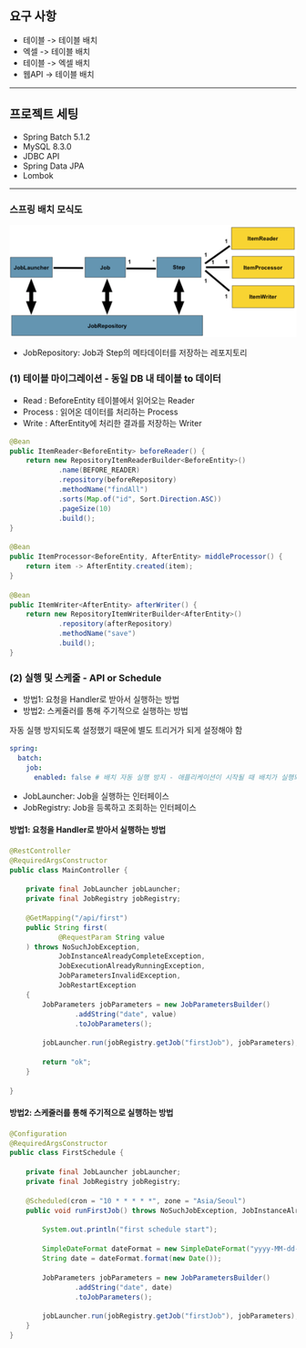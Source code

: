 ## 요구 사항
- 테이블 -> 테이블 배치
- 엑셀 -> 테이블 배치
- 테이블 -> 엑셀 배치
- 웹API -> 테이블 배치

---

## 프로젝트 세팅
- Spring Batch 5.1.2
- MySQL 8.3.0
- JDBC API
- Spring Data JPA
- Lombok

---

### 스프링 배치 모식도

![img.png](img.png)

- JobRepository: Job과 Step의 메타데이터를 저장하는 레포지토리

### (1) 테이블 마이그레이션 - 동일 DB 내 테이블 to 데이터

- Read : BeforeEntity 테이블에서 읽어오는 Reader
- Process : 읽어온 데이터를 처리하는 Process
- Write : AfterEntity에 처리한 결과를 저장하는 Writer

```java
@Bean
public ItemReader<BeforeEntity> beforeReader() {
    return new RepositoryItemReaderBuilder<BeforeEntity>()
            .name(BEFORE_READER)
            .repository(beforeRepository)
            .methodName("findAll")
            .sorts(Map.of("id", Sort.Direction.ASC))
            .pageSize(10)
            .build();
}

@Bean
public ItemProcessor<BeforeEntity, AfterEntity> middleProcessor() {
    return item -> AfterEntity.created(item);
}

@Bean
public ItemWriter<AfterEntity> afterWriter() {
    return new RepositoryItemWriterBuilder<AfterEntity>()
            .repository(afterRepository)
            .methodName("save")
            .build();
}
```

### (2) 실행 및 스케줄 - API or Schedule

- 방법1: 요청을 Handler로 받아서 실행하는 방법
- 방법2: 스케줄러를 통해 주기적으로 실행하는 방법

자동 실행 방지되도록 설정했기 때문에 별도 트리거가 되게 설정해야 함
```yaml
spring:
  batch:
    job:
      enabled: false # 배치 자동 실행 방지 - 애플리케이션이 시작될 때 배치가 실행되지 않도록 하기 위함
```

- JobLauncher: Job을 실행하는 인터페이스
- JobRegistry: Job을 등록하고 조회하는 인터페이스

#### 방법1: 요청을 Handler로 받아서 실행하는 방법

```java
@RestController
@RequiredArgsConstructor
public class MainController {

    private final JobLauncher jobLauncher;
    private final JobRegistry jobRegistry;

    @GetMapping("/api/first")
    public String first(
            @RequestParam String value
    ) throws NoSuchJobException,
            JobInstanceAlreadyCompleteException,
            JobExecutionAlreadyRunningException,
            JobParametersInvalidException,
            JobRestartException
    {
        JobParameters jobParameters = new JobParametersBuilder()
                .addString("date", value)
                .toJobParameters();

        jobLauncher.run(jobRegistry.getJob("firstJob"), jobParameters);
        
        return "ok";
    }

}
```

#### 방법2: 스케줄러를 통해 주기적으로 실행하는 방법

```java
@Configuration
@RequiredArgsConstructor
public class FirstSchedule {

    private final JobLauncher jobLauncher;
    private final JobRegistry jobRegistry;

    @Scheduled(cron = "10 * * * * *", zone = "Asia/Seoul")
    public void runFirstJob() throws NoSuchJobException, JobInstanceAlreadyCompleteException, JobExecutionAlreadyRunningException, JobParametersInvalidException, JobRestartException {

        System.out.println("first schedule start");

        SimpleDateFormat dateFormat = new SimpleDateFormat("yyyy-MM-dd-hh-mm-ss");
        String date = dateFormat.format(new Date());

        JobParameters jobParameters = new JobParametersBuilder()
                .addString("date", date)
                .toJobParameters();

        jobLauncher.run(jobRegistry.getJob("firstJob"), jobParameters);
    }
}
```